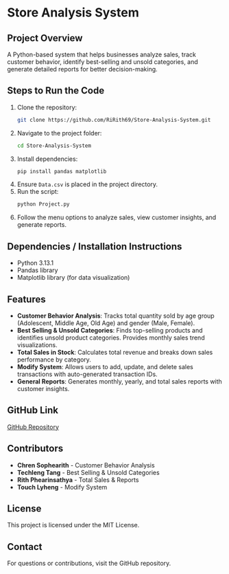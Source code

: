 # Store Analysis System

## Project Overview
A Python-based system that helps businesses analyze sales, track customer behavior, identify best-selling and unsold categories, and generate detailed reports for better decision-making.

## Steps to Run the Code
1. Clone the repository:
   ```sh
   git clone https://github.com/RiRith69/Store-Analysis-System.git
   ```
2. Navigate to the project folder:
   ```sh
   cd Store-Analysis-System
   ```
3. Install dependencies:
   ```sh
   pip install pandas matplotlib
   ```
4. Ensure `Data.csv` is placed in the project directory.
5. Run the script:
   ```sh
   python Project.py
   ```
6. Follow the menu options to analyze sales, view customer insights, and generate reports.

## Dependencies / Installation Instructions
- Python 3.13.1
- Pandas library
- Matplotlib library (for data visualization)

## Features
- **Customer Behavior Analysis**: Tracks total quantity sold by age group (Adolescent, Middle Age, Old Age) and gender (Male, Female).
- **Best Selling & Unsold Categories**: Finds top-selling products and identifies unsold product categories. Provides monthly sales trend visualizations.
- **Total Sales in Stock**: Calculates total revenue and breaks down sales performance by category.
- **Modify System**: Allows users to add, update, and delete sales transactions with auto-generated transaction IDs.
- **General Reports**: Generates monthly, yearly, and total sales reports with customer insights.

## GitHub Link
[GitHub Repository](https://github.com/your-username/Store-Analysis-System)

## Contributors
- **Chren Sophearith** - Customer Behavior Analysis
- **Techleng Tang** - Best Selling & Unsold Categories
- **Rith Phearinsathya** - Total Sales & Reports
- **Touch Lyheng** - Modify System

## License
This project is licensed under the MIT License.

## Contact
For questions or contributions, visit the GitHub repository.

